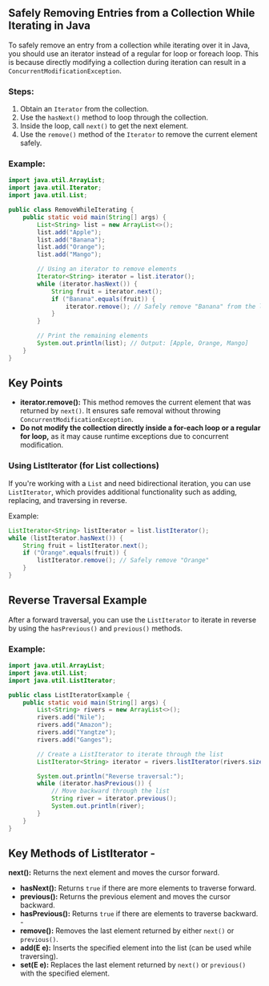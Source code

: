 ## Safely Removing Entries from a Collection While Iterating in Java

To safely remove an entry from a collection while iterating over it in Java, you should use an iterator instead of a regular for loop or foreach loop. This is because directly modifying a collection during iteration can result in a `ConcurrentModificationException`.

### Steps:

1. Obtain an `Iterator` from the collection.
2. Use the `hasNext()` method to loop through the collection.
3. Inside the loop, call `next()` to get the next element.
4. Use the `remove()` method of the `Iterator` to remove the current element safely.

### Example:

```java
import java.util.ArrayList;
import java.util.Iterator;
import java.util.List;

public class RemoveWhileIterating {
    public static void main(String[] args) {
        List<String> list = new ArrayList<>();
        list.add("Apple");
        list.add("Banana");
        list.add("Orange");
        list.add("Mango");

        // Using an iterator to remove elements
        Iterator<String> iterator = list.iterator();
        while (iterator.hasNext()) {
            String fruit = iterator.next();
            if ("Banana".equals(fruit)) {
                iterator.remove(); // Safely remove "Banana" from the list
            }
        }

        // Print the remaining elements
        System.out.println(list); // Output: [Apple, Orange, Mango]
    }
}
```

## Key Points

- **iterator.remove():** This method removes the current element that was returned by `next()`. It ensures safe removal without throwing `ConcurrentModificationException`.
- **Do not modify the collection directly inside a for-each loop or a regular for loop,** as it may cause runtime exceptions due to concurrent modification.

### Using ListIterator (for List collections)

If you're working with a `List` and need bidirectional iteration, you can use `ListIterator`, which provides additional functionality such as adding, replacing, and traversing in reverse.

Example:

```java
ListIterator<String> listIterator = list.listIterator();
while (listIterator.hasNext()) {
    String fruit = listIterator.next();
    if ("Orange".equals(fruit)) {
        listIterator.remove(); // Safely remove "Orange"
    }
}
```
## Reverse Traversal Example

After a forward traversal, you can use the `ListIterator` to iterate in reverse by using the `hasPrevious()` and `previous()` methods.

### Example:

```java
import java.util.ArrayList;
import java.util.List;
import java.util.ListIterator;

public class ListIteratorExample {
    public static void main(String[] args) {
        List<String> rivers = new ArrayList<>();
        rivers.add("Nile");
        rivers.add("Amazon");
        rivers.add("Yangtze");
        rivers.add("Ganges");

        // Create a ListIterator to iterate through the list
        ListIterator<String> iterator = rivers.listIterator(rivers.size()); // Start at the end

        System.out.println("Reverse traversal:");
        while (iterator.hasPrevious()) {
            // Move backward through the list
            String river = iterator.previous();
            System.out.println(river);
        }
    }
}
```
## Key Methods of ListIterator -
 **next():** Returns the next element and moves the cursor forward.
 - **hasNext():** Returns `true` if there are more elements to traverse forward.
 - **previous():** Returns the previous element and moves the cursor backward.
 - **hasPrevious():** Returns `true` if there are elements to traverse backward. -
 -  **remove():** Removes the last element returned by either `next()` or `previous()`.
 - **add(E e):** Inserts the specified element into the list (can be used while traversing).
 - **set(E e):** Replaces the last element returned by `next()` or `previous()` with the specified element.
